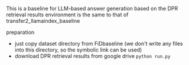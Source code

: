 This is a baseline for LLM-based answer generation based on the DPR retrieval results
environment is the same to that of transfer2_llamaindex_baseline

preparation
- just copy dataset directory from FiDbaseline (we don't write any files into this directory, so the symbolic link can be used)
- download DPR retrieval results from google drive
``python run.py``
